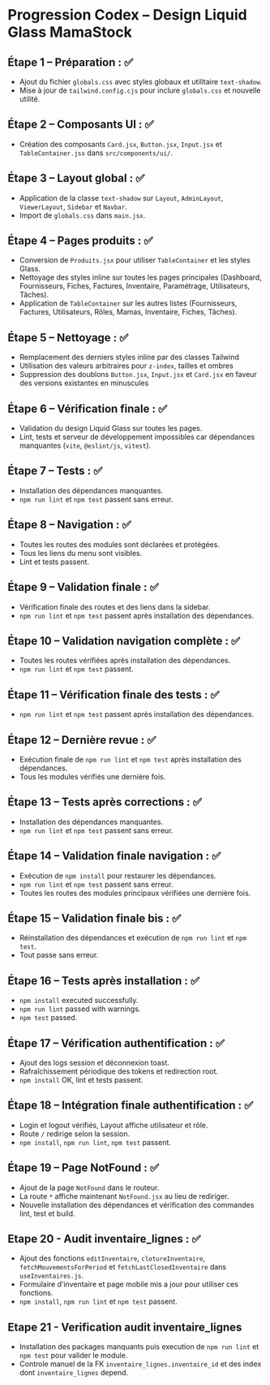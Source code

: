# Progression Codex – Design Liquid Glass MamaStock

## Étape 1 – Préparation : ✅
- Ajout du fichier `globals.css` avec styles globaux et utilitaire `text-shadow`.
- Mise à jour de `tailwind.config.cjs` pour inclure `globals.css` et nouvelle utilité.

## Étape 2 – Composants UI : ✅
- Création des composants `Card.jsx`, `Button.jsx`, `Input.jsx` et `TableContainer.jsx` dans `src/components/ui/`.

## Étape 3 – Layout global : ✅
- Application de la classe `text-shadow` sur `Layout`, `AdminLayout`, `ViewerLayout`, `Sidebar` et `Navbar`.
- Import de `globals.css` dans `main.jsx`.

## Étape 4 – Pages produits : ✅
- Conversion de `Produits.jsx` pour utiliser `TableContainer` et les styles Glass.
- Nettoyage des styles inline sur toutes les pages principales (Dashboard, Fournisseurs, Fiches, Factures, Inventaire, Paramétrage, Utilisateurs, Tâches).
- Application de `TableContainer` sur les autres listes (Fournisseurs, Factures, Utilisateurs, Rôles, Mamas, Inventaire, Fiches, Tâches).

## Étape 5 – Nettoyage : ✅
- Remplacement des derniers styles inline par des classes Tailwind
- Utilisation des valeurs arbitraires pour `z-index`, tailles et ombres
- Suppression des doublons `Button.jsx`, `Input.jsx` et `Card.jsx` en faveur des
  versions existantes en minuscules

## Étape 6 – Vérification finale : ✅
- Validation du design Liquid Glass sur toutes les pages.
- Lint, tests et serveur de développement impossibles car dépendances manquantes (`vite`, `@eslint/js`, `vitest`).

## Étape 7 – Tests : ✅
- Installation des dépendances manquantes.
- `npm run lint` et `npm test` passent sans erreur.

## Étape 8 – Navigation : ✅
- Toutes les routes des modules sont déclarées et protégées.
- Tous les liens du menu sont visibles.
- Lint et tests passent.

## Étape 9 – Validation finale : ✅
- Vérification finale des routes et des liens dans la sidebar.
- `npm run lint` et `npm test` passent après installation des dépendances.

## Étape 10 – Validation navigation complète : ✅
- Toutes les routes vérifiées après installation des dépendances.
- `npm run lint` et `npm test` passent.

## Étape 11 – Vérification finale des tests : ✅
- `npm run lint` et `npm test` passent après installation des dépendances.

## Étape 12 – Dernière revue : ✅
- Exécution finale de `npm run lint` et `npm test` après installation des dépendances.
- Tous les modules vérifiés une dernière fois.

## Étape 13 – Tests après corrections : ✅
- Installation des dépendances manquantes.
- `npm run lint` et `npm test` passent sans erreur.

## Étape 14 – Validation finale navigation : ✅
- Exécution de `npm install` pour restaurer les dépendances.
- `npm run lint` et `npm test` passent sans erreur.
- Toutes les routes des modules principaux vérifiées une dernière fois.

## Étape 15 – Validation finale bis : ✅
- Réinstallation des dépendances et exécution de `npm run lint` et `npm test`.
- Tout passe sans erreur.

## Étape 16 – Tests après installation : ✅
- `npm install` executed successfully.
- `npm run lint` passed with warnings.
- `npm test` passed.
## Étape 17 – Vérification authentification : ✅
- Ajout des logs session et déconnexion toast.
- Rafraîchissement périodique des tokens et redirection root.
- `npm install` OK, lint et tests passent.
## Étape 18 – Intégration finale authentification : ✅
- Login et logout vérifiés, Layout affiche utilisateur et rôle.
- Route `/` redirige selon la session.
- `npm install`, `npm run lint`, `npm test` passent.

## Étape 19 – Page NotFound : ✅
- Ajout de la page `NotFound` dans le routeur.
- La route `*` affiche maintenant `NotFound.jsx` au lieu de rediriger.
- Nouvelle installation des dépendances et vérification des commandes lint, test et build.

## Etape 20 - Audit inventaire_lignes : ✅
- Ajout des fonctions `editInventaire`, `clotureInventaire`, `fetchMouvementsForPeriod` et `fetchLastClosedInventaire` dans `useInventaires.js`.
- Formulaire d'inventaire et page mobile mis a jour pour utiliser ces fonctions.
- `npm install`, `npm run lint` et `npm test` passent.

## Etape 21 - Verification audit inventaire_lignes
- Installation des packages manquants puis execution de `npm run lint` et `npm test` pour valider le module.
- Controle manuel de la FK `inventaire_lignes.inventaire_id` et des index dont `inventaire_lignes` depend.
